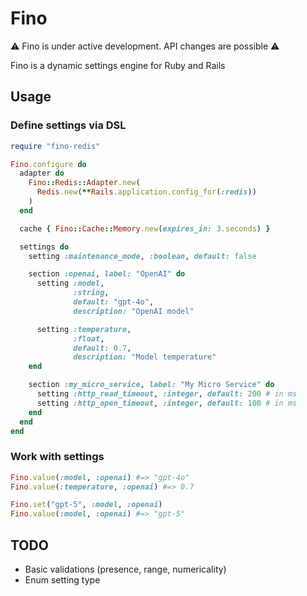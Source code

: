 # Fino

⚠️ Fino is under active development. API changes are possible ⚠️

Fino is a dynamic settings engine for Ruby and Rails

## Usage

### Define settings via DSL

```ruby
require "fino-redis"

Fino.configure do
  adapter do
    Fino::Redis::Adapter.new(
      Redis.new(**Rails.application.config_for(:redis))
    )
  end

  cache { Fino::Cache::Memory.new(expires_in: 3.seconds) }

  settings do
    setting :maintenance_mode, :boolean, default: false

    section :openai, label: "OpenAI" do
      setting :model,
              :string,
              default: "gpt-4o",
              description: "OpenAI model"

      setting :temperature,
              :float,
              default: 0.7,
              description: "Model temperature"
    end

    section :my_micro_service, label: "My Micro Service" do
      setting :http_read_timeout, :integer, default: 200 # in ms
      setting :http_open_timeout, :integer, default: 100 # in ms
    end
  end
end
```

### Work with settings

```ruby
Fino.value(:model, :openai) #=> "gpt-4o"
Fino.value(:temperature, :openai) #=> 0.7

Fino.set("gpt-5", :model, :openai)
Fino.value(:model, :openai) #=> "gpt-5"
```

## TODO

- Basic validations (presence, range, numericality)
- Enum setting type
